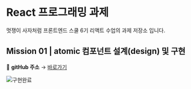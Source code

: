 # React 프로그래밍 과제

멋쟁이 사자처럼 프론트엔드 스쿨 6기 리액트 수업의 과제 저장소 입니다.

## Mission 01 | atomic 컴포넌트 설계(design) 및 구현
  🔗 **gitHub 주소** → [바로가기](https://github.com/kimInDa/react-homework/tree/mission01-atomic)

 ![구현완료](https://github.com/kimInDa/react-homework/assets/105577805/d3b42904-7431-45f5-847b-e4ec6e2826cb)
